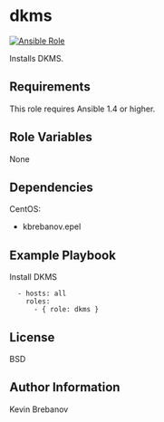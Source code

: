 dkms
====

[![Ansible Role](https://img.shields.io/ansible/role/3291.svg)](https://galaxy.ansible.com/list#/roles/3291)

Installs DKMS.

Requirements
------------

This role requires Ansible 1.4 or higher.

Role Variables
--------------

None

Dependencies
------------

CentOS:
  - kbrebanov.epel

Example Playbook
----------------

Install DKMS
```
  - hosts: all
    roles:
      - { role: dkms }
```

License
-------

BSD

Author Information
------------------

Kevin Brebanov

